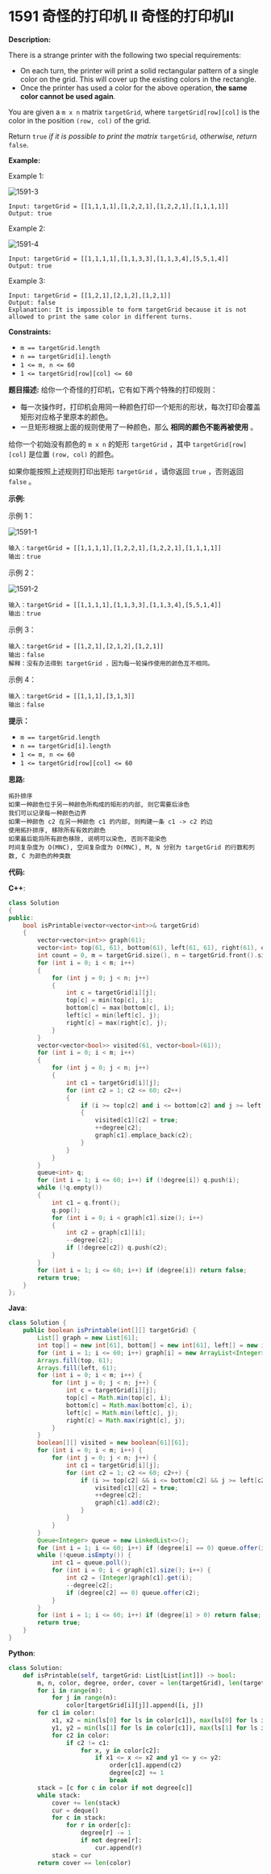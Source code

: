 # 1591 奇怪的打印机 II 奇怪的打印机II

__Description:__

There is a strange printer with the following two special requirements:

- On each turn, the printer will print a solid rectangular pattern of a single color on the grid. This will cover up the existing colors in the rectangle.
- Once the printer has used a color for the above operation, __the same color cannot be used again__.

You are given a `m x n` matrix `targetGrid`, where `targetGrid[row][col]` is the color in the position `(row, col)` of the grid.

Return `true` _if it is possible to print the matrix_ `targetGrid`_,_ _otherwise, return_ `false`.

__Example:__

Example 1:

![1591-3](https://assets.leetcode.com/uploads/2021/12/23/print1.jpg)

```text
Input: targetGrid = [[1,1,1,1],[1,2,2,1],[1,2,2,1],[1,1,1,1]]
Output: true
```

Example 2:

![1591-4](https://assets.leetcode.com/uploads/2021/12/23/print2.jpg)

```text
Input: targetGrid = [[1,1,1,1],[1,1,3,3],[1,1,3,4],[5,5,1,4]]
Output: true
```

Example 3:

```text
Input: targetGrid = [[1,2,1],[2,1,2],[1,2,1]]
Output: false
Explanation: It is impossible to form targetGrid because it is not allowed to print the same color in different turns.
```

__Constraints:__

- `m == targetGrid.length`
- `n == targetGrid[i].length`
- `1 <= m, n <= 60`
- `1 <= targetGrid[row][col] <= 60`

__题目描述:__
给你一个奇怪的打印机，它有如下两个特殊的打印规则：

- 每一次操作时，打印机会用同一种颜色打印一个矩形的形状，每次打印会覆盖矩形对应格子里原本的颜色。
- 一旦矩形根据上面的规则使用了一种颜色，那么 __相同的颜色不能再被使用__ 。

给你一个初始没有颜色的 `m x n` 的矩形 `targetGrid` ，其中 `targetGrid[row][col]` 是位置 `(row, col)` 的颜色。

如果你能按照上述规则打印出矩形 `targetGrid` ，请你返回 `true` ，否则返回 `false` 。

__示例:__

示例 1：

![1591-1](https://assets.leetcode-cn.com/aliyun-lc-upload/uploads/2020/09/19/sample_1_1929.png)

```text
输入：targetGrid = [[1,1,1,1],[1,2,2,1],[1,2,2,1],[1,1,1,1]]
输出：true
```

示例 2：

![1591-2](https://assets.leetcode-cn.com/aliyun-lc-upload/uploads/2020/09/19/sample_2_1929.png)

```text
输入：targetGrid = [[1,1,1,1],[1,1,3,3],[1,1,3,4],[5,5,1,4]]
输出：true
```

示例 3：

```text
输入：targetGrid = [[1,2,1],[2,1,2],[1,2,1]]
输出：false
解释：没有办法得到 targetGrid ，因为每一轮操作使用的颜色互不相同。
```

示例 4：

```text
输入：targetGrid = [[1,1,1],[3,1,3]]
输出：false
```

__提示：__

- `m == targetGrid.length`
- `n == targetGrid[i].length`
- `1 <= m, n <= 60`
- `1 <= targetGrid[row][col] <= 60`

__思路:__

```text
拓扑排序
如果一种颜色位于另一种颜色所构成的矩形的内部, 则它需要后涂色
我们可以记录每一种颜色边界
如果一种颜色 c2 在另一种颜色 c1 的内部, 则构建一条 c1 -> c2 的边
使用拓扑排序, 移除所有有效的颜色
如果最后能将所有颜色移除, 说明可以染色, 否则不能染色
时间复杂度为 O(MNC), 空间复杂度为 O(MNC), M, N 分别为 targetGrid 的行数和列数, C 为颜色的种类数
```

__代码:__

__C++__:

```C++
class Solution 
{
public:
    bool isPrintable(vector<vector<int>>& targetGrid) 
    {
        vector<vector<int>> graph(61);
        vector<int> top(61, 61), bottom(61), left(61, 61), right(61), degree(61);
        int count = 0, m = targetGrid.size(), n = targetGrid.front().size();
        for (int i = 0; i < m; i++) 
        {
            for (int j = 0; j < n; j++) 
            {
                int c = targetGrid[i][j];
                top[c] = min(top[c], i);
                bottom[c] = max(bottom[c], i);
                left[c] = min(left[c], j);
                right[c] = max(right[c], j);
            }
        }
        vector<vector<bool>> visited(61, vector<bool>(61));
        for (int i = 0; i < m; i++) 
        {
            for (int j = 0; j < n; j++) 
            {
                int c1 = targetGrid[i][j];
                for (int c2 = 1; c2 <= 60; c2++) 
                {
                    if (i >= top[c2] and i <= bottom[c2] and j >= left[c2] and j <= right[c2] and c1 != c2 and !visited[c1][c2]) 
                    {
                        visited[c1][c2] = true;
                        ++degree[c2];
                        graph[c1].emplace_back(c2);
                    }
                }
            }
        }
        queue<int> q;
        for (int i = 1; i <= 60; i++) if (!degree[i]) q.push(i);
        while (!q.empty()) 
        {
            int c1 = q.front();
            q.pop();
            for (int i = 0; i < graph[c1].size(); i++) 
            {
                int c2 = graph[c1][i];
                --degree[c2];
                if (!degree[c2]) q.push(c2);
            }
        }
        for (int i = 1; i <= 60; i++) if (degree[i]) return false;
        return true;
    }
};
```

__Java__:

```Java
class Solution {
    public boolean isPrintable(int[][] targetGrid) {
        List[] graph = new List[61];
        int top[] = new int[61], bottom[] = new int[61], left[] = new int[61], right[] = new int[61], degree[] = new int[61], count = 0, m = targetGrid.length, n = targetGrid[0].length;
        for (int i = 1; i <= 60; i++) graph[i] = new ArrayList<Integer>();
        Arrays.fill(top, 61);
        Arrays.fill(left, 61);
        for (int i = 0; i < m; i++) {
            for (int j = 0; j < n; j++) {
                int c = targetGrid[i][j];
                top[c] = Math.min(top[c], i);
                bottom[c] = Math.max(bottom[c], i);
                left[c] = Math.min(left[c], j);
                right[c] = Math.max(right[c], j);
            }
        }
        boolean[][] visited = new boolean[61][61];
        for (int i = 0; i < m; i++) {
            for (int j = 0; j < n; j++) {
                int c1 = targetGrid[i][j];
                for (int c2 = 1; c2 <= 60; c2++) {
                    if (i >= top[c2] && i <= bottom[c2] && j >= left[c2] && j <= right[c2] && c1 != c2 && !visited[c1][c2]) {
                        visited[c1][c2] = true;
                        ++degree[c2];
                        graph[c1].add(c2);
                    }
                }
            }
        }
        Queue<Integer> queue = new LinkedList<>();
        for (int i = 1; i <= 60; i++) if (degree[i] == 0) queue.offer(i);
        while (!queue.isEmpty()) {
            int c1 = queue.poll();
            for (int i = 0; i < graph[c1].size(); i++) {
                int c2 = (Integer)graph[c1].get(i);
                --degree[c2];
                if (degree[c2] == 0) queue.offer(c2);
            }
        }
        for (int i = 1; i <= 60; i++) if (degree[i] > 0) return false;
        return true;
    }
}
```

__Python__:

```Python
class Solution:
    def isPrintable(self, targetGrid: List[List[int]]) -> bool:
        m, n, color, degree, order, cover = len(targetGrid), len(targetGrid[0]), defaultdict(list), defaultdict(int), defaultdict(list), 0
        for i in range(m):
            for j in range(n):
                color[targetGrid[i][j]].append([i, j])
        for c1 in color:
            x1, x2 = min(ls[0] for ls in color[c1]), max(ls[0] for ls in color[c1])
            y1, y2 = min(ls[1] for ls in color[c1]), max(ls[1] for ls in color[c1])
            for c2 in color:
                if c2 != c1:
                    for x, y in color[c2]:
                        if x1 <= x <= x2 and y1 <= y <= y2:
                            order[c1].append(c2)
                            degree[c2] += 1
                            break
        stack = [c for c in color if not degree[c]]
        while stack:
            cover += len(stack)
            cur = deque()
            for c in stack:
                for r in order[c]:
                    degree[r] -= 1
                    if not degree[r]:
                        cur.append(r)
            stack = cur
        return cover == len(color)
```
